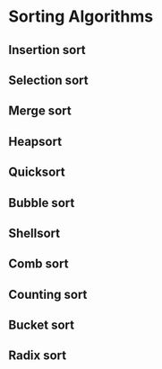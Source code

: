 # Sorting Algorithms

## Insertion sort


## Selection sort


## Merge sort


## Heapsort


## Quicksort


## Bubble sort


## Shellsort


## Comb sort


## Counting sort


## Bucket sort


## Radix sort
